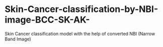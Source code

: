# Skin-Cancer-classification-by-NBI-image-BCC-SK-AK-
Skin Cancer classification model with the help of converted NBI (Narrow Band Image) 
